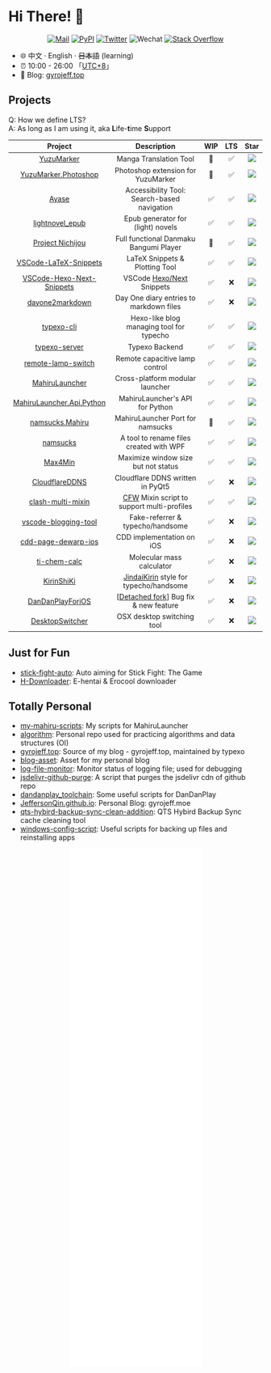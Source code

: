 # Hi There! 👋

<div align="center">
	<a href="mailto:1247006353@qq.com"><img src="https://img.shields.io/badge/Mail-c14438.svg?&style=flat&logo=gmail&logoColor=white" alt="Mail"></a>
	<a href="https://pypi.org/user/JeffersonQin/"><img src="https://img.shields.io/badge/PyPI-JeffersonQin-3775a9.svg?&style=flat&logo=pypi&logoColor=white" alt="PyPI"></a>
	<a href="https://twitter.com/gyro_jeff"><img src="https://img.shields.io/badge/Twitter-gyro__jeff-1ca0f1.svg?&style=flat&logo=twitter&logoColor=white" alt="Twitter"></a>
	<img src="https://img.shields.io/badge/Wechat-gyrojeff-07C160.svg?&style=flat&logo=wechat&logoColor=white" alt="Wechat">
	<a href="https://stackoverflow.com/users/16571228/haoyun-qin"><img src="https://img.shields.io/badge/Stack%20Overflow-F58025.svg?&style=flat&logo=stackoverflow&logoColor=white" alt="Stack Overflow"></a>
</div>

* 🌐 中文 · English · ~~日本語~~ (learning)
* ⏰ 10:00 - 26:00 「[UTC+8](https://time.is/UTC+8)」
* 🔗 Blog: [gyrojeff.top](https://gyrojeff.top)

## Projects

Q: How we define LTS?<br>
A: As long as I am using it, aka **L**ife-**t**ime **S**upport

| Project | Description | WIP | LTS | Star |
| :--: | :--: | :--: | :--: | :--: |
| [YuzuMarker](https://github.com/JeffersonQin/YuzuMarker) | Manga Translation Tool | 🚧 | ✅ |  ![](https://img.shields.io/github/stars/JeffersonQin/YuzuMarker?style=social)|
| [YuzuMarker.Photoshop](https://github.com/JeffersonQin/YuzuMarker.Photoshop) | Photoshop extension for YuzuMarker | 🚧 | ✅ |  ![](https://img.shields.io/github/stars/JeffersonQin/YuzuMarker.Photoshop?style=social)|
| [Ayase](https://github.com/JeffersonQin/Ayase) | Accessibility Tool: Search-based navigation | ✅ | ✅ | ![](https://img.shields.io/github/stars/JeffersonQin/Ayase?style=social) |
| [lightnovel_epub](https://github.com/JeffersonQin/lightnovel_epub) | Epub generator for (light) novels | ✅ | ✅ | ![](https://img.shields.io/github/stars/JeffersonQin/lightnovel_epub?style=social) |
| [Project Nichijou](https://github.com/project-nichijou) | Full functional Danmaku Bangumi Player | 🚧 | ✅ | ![](https://img.shields.io/github/stars/project-nichijou?style=social) |
| [VSCode-LaTeX-Snippets](https://github.com/JeffersonQin/VSCode-LaTeX-Snippets) | LaTeX Snippets & Plotting Tool | ✅ | ✅ | ![](https://img.shields.io/github/stars/JeffersonQin/VSCode-LaTeX-Snippets?style=social) |
| [VSCode-Hexo-Next-Snippets](https://github.com/JeffersonQin/VSCode-Hexo-Next-Snippets) | VSCode [Hexo/Next](https://github.com/theme-next/hexo-theme-next) Snippets | ✅ | ❌ | ![](https://img.shields.io/github/stars/JeffersonQin/VSCode-Hexo-Next-Snippets?style=social) |
| [dayone2markdown](https://github.com/JeffersonQin/dayone2markdown) | Day One diary entries to markdown files | ✅ | ❌ | ![](https://img.shields.io/github/stars/JeffersonQin/dayone2markdown?style=social) |
| [typexo-cli](https://github.com/JeffersonQin/typexo-cli) | Hexo-like blog managing tool for typecho | ✅ | ✅ | ![](https://img.shields.io/github/stars/JeffersonQin/typexo-cli?style=social) |
| [typexo-server](https://github.com/JeffersonQin/typexo-server) | Typexo Backend | ✅ | ✅ | ![](https://img.shields.io/github/stars/JeffersonQin/typexo-server?style=social) |
| [remote-lamp-switch](https://github.com/JeffersonQin/remote-lamp-switch) | Remote capacitive lamp control | ✅ | ✅ | ![](https://img.shields.io/github/stars/JeffersonQin/remote-lamp-switch?style=social) |
| [MahiruLauncher](https://github.com/JeffersonQin/MahiruLauncher) | Cross-platform modular launcher | ✅ | ✅ | ![](https://img.shields.io/github/stars/JeffersonQin/MahiruLauncher?style=social) |
| [MahiruLauncher.Api.Python](https://github.com/JeffersonQin/MahiruLauncher.Api.Python) | MahiruLauncher's API for Python | ✅ | ✅ | ![](https://img.shields.io/github/stars/JeffersonQin/MahiruLauncher.Api.Python?style=social) |
| [namsucks.Mahiru](https://github.com/JeffersonQin/namsucks.Mahiru) | MahiruLauncher Port for namsucks | 🚧 | ✅ | ![](https://img.shields.io/github/stars/JeffersonQin/namsucks.Mahiru?style=social) |
| [namsucks](https://github.com/JeffersonQin/namsucks) | A tool to rename files created with WPF | ✅ | ✅ | ![](https://img.shields.io/github/stars/JeffersonQin/namsucks?style=social) |
| [Max4Min](https://github.com/JeffersonQin/Max4Min) | Maximize window size but not status | ✅ | ✅ | ![](https://img.shields.io/github/stars/JeffersonQin/Max4Min?style=social) |
| [CloudflareDDNS](https://github.com/JeffersonQin/CloudflareDDNS) | Cloudflare DDNS written in PyQt5 | ✅ | ❌ | ![](https://img.shields.io/github/stars/JeffersonQin/CloudflareDDNS?style=social) |
| [clash-multi-mixin](https://github.com/JeffersonQin/clash-multi-mixin) | [CFW](https://github.com/Fndroid/clash_for_windows_pkg) Mixin script to support multi-profiles | ✅ | ✅ | ![](https://img.shields.io/github/stars/JeffersonQin/clash-multi-mixin?style=social) |
| [vscode-blogging-tool](https://github.com/JeffersonQin/vscode-blogging-tool) | Fake-referrer & typecho/handsome | ✅ | ❌ | ![](https://img.shields.io/github/stars/JeffersonQin/vscode-blogging-tool?style=social) |
| [cdd-page-dewarp-ios](https://github.com/JeffersonQin/cdd-page-dewarp-ios) | CDD implementation on iOS | ✅ | ❌ | ![](https://img.shields.io/github/stars/JeffersonQin/cdd-page-dewarp-ios?style=social) |
| [ti-chem-calc](https://github.com/JeffersonQin/ti-chem-calc) | Molecular mass calculator | ✅ | ❌ | ![](https://img.shields.io/github/stars/JeffersonQin/ti-chem-calc?style=social) |
| [KirinShiKi](https://github.com/JeffersonQin/KirinShiKi) | [JindaiKirin](https://moe.best) style for typecho/handsome | ✅ | ❌ | ![](https://img.shields.io/github/stars/JeffersonQin/KirinShiKi?style=social) |
| [DanDanPlayForiOS](https://github.com/JeffersonQin/DanDanPlayForiOS) | [[Detached fork](https://github.com/sunsx9316/DanDanPlayForiOS)] Bug fix & new feature | ✅ | ❌ | ![](https://img.shields.io/github/stars/JeffersonQin/DanDanPlayForiOS?style=social) |
| [DesktopSwitcher](https://github.com/JeffersonQin/DesktopSwitcher) | OSX desktop switching tool | ✅ | ❌ | ![](https://img.shields.io/github/stars/JeffersonQin/DesktopSwitcher?style=social) |

## Just for Fun

* [stick-fight-auto](https://github.com/JeffersonQin/stick-fight-auto): Auto aiming for Stick Fight: The Game
* [H-Downloader](https://github.com/JeffersonQin/H-Downloader): E-hentai & Erocool downloader

## Totally Personal

* [my-mahiru-scripts](https://github.com/JeffersonQin/my-mahiru-scripts): My scripts for MahiruLauncher
* [algorithm](https://github.com/JeffersonQin/algorithm): Personal repo used for practicing algorithms and data structures (OI)
* [gyrojeff.top](https://github.com/JeffersonQin/gyrojeff.top): Source of my blog - gyrojeff.top, maintained by typexo
* [blog-asset](https://github.com/JeffersonQin/blog-asset): Asset for my personal blog
* [log-file-monitor](https://github.com/JeffersonQin/log-file-monitor): Monitor status of logging file; used for debugging
* [jsdelivr-github-purge](https://github.com/JeffersonQin/jsdelivr-github-purge): A script that purges the jsdelivr cdn of github repo
* [dandanplay_toolchain](https://github.com/JeffersonQin/dandanplay_toolchain): Some useful scripts for DanDanPlay
* [JeffersonQin.github.io](https://JeffersonQin.github.io): Personal Blog: gyrojeff.moe
* [qts-hybird-backup-sync-clean-addition](https://github.com/JeffersonQin/qts-hybird-backup-sync-clean-addition): QTS Hybird Backup Sync cache cleaning tool
* [windows-config-script](https://github.com/JeffersonQin/windows-config-script): Useful scripts for backing up files and reinstalling apps

<div align="center">
  <a href="https://gyrojeff.top"><img src="https://github.com/JeffersonQin/JeffersonQin/blob/main/github-metrics.svg"></a>
</div>
